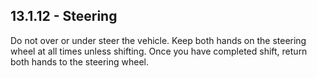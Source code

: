 ## 13.1.12 - Steering
Do not over or under steer the vehicle.
Keep both hands on the steering wheel at all times unless shifting. Once you have completed shift, return both hands to the steering wheel.